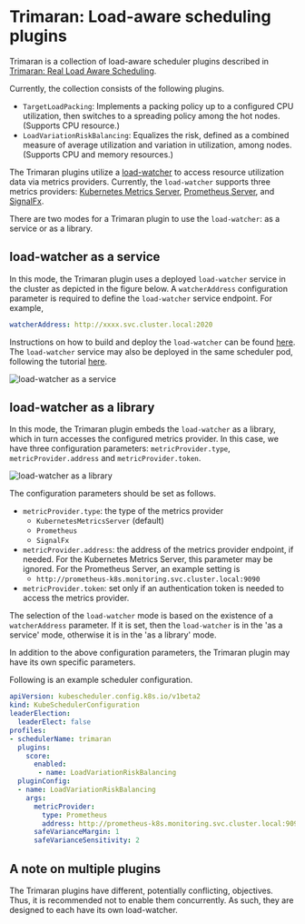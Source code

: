 
# Trimaran: Load-aware scheduling plugins

Trimaran is a collection of load-aware scheduler plugins described in [Trimaran: Real Load Aware Scheduling](https://github.com/kubernetes-sigs/scheduler-plugins/blob/master/kep/61-Trimaran-real-load-aware-scheduling).

Currently, the collection consists of the following plugins.

- `TargetLoadPacking`: Implements a packing policy up to a configured CPU utilization, then switches to a spreading policy among the hot nodes. (Supports CPU resource.)
- `LoadVariationRiskBalancing`: Equalizes the risk, defined as a combined measure of average utilization and variation in utilization, among nodes. (Supports CPU and memory resources.)

The Trimaran plugins utilize a [load-watcher](https://github.com/paypal/load-watcher) to access resource utilization data via metrics providers. Currently, the `load-watcher` supports three metrics providers: [Kubernetes Metrics Server](https://github.com/kubernetes-sigs/metrics-server), [Prometheus Server](https://prometheus.io/), and [SignalFx](https://docs.signalfx.com/en/latest/integrations/agent/index.html).

There are two modes for a Trimaran plugin to use the `load-watcher`: as a service or as a library.

## load-watcher as a service

In this mode, the Trimaran plugin uses a deployed `load-watcher` service in the cluster as depicted in the figure below. A `watcherAddress` configuration parameter is required to define the `load-watcher` service endpoint. For example,

```yaml
watcherAddress: http://xxxx.svc.cluster.local:2020
```

Instructions on how to build and deploy the `load-watcher` can be found [here](https://github.com/paypal/load-watcher/blob/master/README.md). The `load-watcher` service may also be deployed in the same scheduler pod, following the tutorial [here](https://medium.com/paypal-engineering/real-load-aware-scheduling-in-kubernetes-with-trimaran-a8efe14d51e2).

![load-watcher as a service](docs/load-watcher-service.png)

## load-watcher as a library

In this mode, the Trimaran plugin embeds the  `load-watcher` as a library, which in turn accesses the configured metrics provider. In this case, we have three configuration parameters: `metricProvider.type`, `metricProvider.address` and `metricProvider.token`.

![load-watcher as a library](docs/load-watcher-library.png)

The configuration parameters should be set as follows.

- `metricProvider.type`: the type of the metrics provider
  - `KubernetesMetricsServer` (default)
  - `Prometheus`
  - `SignalFx`
- `metricProvider.address`: the address of the metrics provider endpoint, if needed. For the Kubernetes Metrics Server, this parameter may be ignored. For the Prometheus Server, an example setting is
  - `http://prometheus-k8s.monitoring.svc.cluster.local:9090`
- `metricProvider.token`: set only if an authentication token is needed to access the metrics provider.

The selection of the `load-watcher` mode is based on the existence of a `watcherAddress` parameter. If it is set, then the `load-watcher` is in the 'as a service' mode, otherwise it is in the 'as a library' mode.

In addition to the above configuration parameters, the Trimaran plugin may have its own specific parameters.

Following is an example scheduler configuration.

```yaml
apiVersion: kubescheduler.config.k8s.io/v1beta2
kind: KubeSchedulerConfiguration
leaderElection:
  leaderElect: false
profiles:
- schedulerName: trimaran
  plugins:
    score:
      enabled:
       - name: LoadVariationRiskBalancing
  pluginConfig:
  - name: LoadVariationRiskBalancing
    args:
      metricProvider:
        type: Prometheus
        address: http://prometheus-k8s.monitoring.svc.cluster.local:9090
      safeVarianceMargin: 1
      safeVarianceSensitivity: 2
```

## A note on multiple plugins

The Trimaran plugins have different, potentially conflicting, objectives. Thus, it is recommended not to enable them concurrently. As such, they are designed to each have its own load-watcher.
